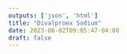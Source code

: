 ```yaml
---
outputs: ['json', 'html']
title: "Divalproex Sodium"
date: 2023-06-02T09:05:47-04:00
draft: false
---
```

